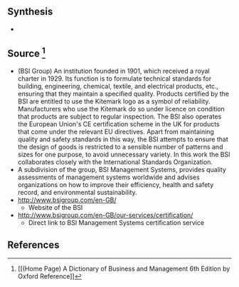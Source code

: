 ## Synthesis
- 
## Source [^1]
- (BSI Group) An institution founded in 1901, which received a royal charter in 1929. Its function is to formulate technical standards for building, engineering, chemical, textile, and electrical products, etc., ensuring that they maintain a specified quality. Products certified by the BSI are entitled to use the Kitemark logo as a symbol of reliability. Manufacturers who use the Kitemark do so under licence on condition that products are subject to regular inspection. The BSI also operates the European Union's CE certification scheme in the UK for products that come under the relevant EU directives. Apart from maintaining quality and safety standards in this way, the BSI attempts to ensure that the design of goods is restricted to a sensible number of patterns and sizes for one purpose, to avoid unnecessary variety. In this work the BSI collaborates closely with the International Standards Organization.
- A subdivision of the group, BSI Management Systems, provides quality assessments of management systems worldwide and advises organizations on how to improve their efficiency, health and safety record, and environmental sustainability.
- http://www.bsigroup.com/en-GB/
	- Website of the BSI
- http://www.bsigroup.com/en-GB/our-services/certification/
	- Direct link to BSI Management Systems certification service
## References

[^1]: [[(Home Page) A Dictionary of Business and Management 6th Edition by Oxford Reference]]
